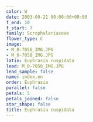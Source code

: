 ```yaml
---
color: W
date: 2003-09-21 00:00:00+00:00
f_end: 10
f_start: 7
family: Scrophulariaceae
flower_type: C
image:
- M_0-7056_IMG.JPG
- M_0-7058_IMG.JPG
latin: Euphrasia cuspidata
lead: M_0-7058_IMG.JPG
lead_sample: false
name: index.en
order: Euphrasia
parallel: false
petals: 5
petals_joined: false
star_shape: false
title: Euphrasia cuspidata
---
```

